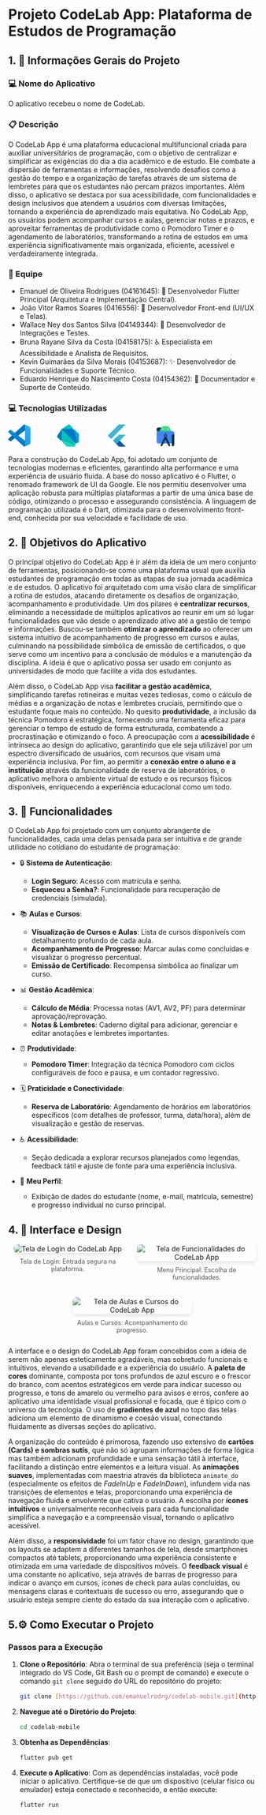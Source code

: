 # Projeto CodeLab App: Plataforma de Estudos de Programação

<p style="text-align: justify;">
  
## 1. 📝 Informações Gerais do Projeto
### 💻 Nome do Aplicativo

O aplicativo recebeu o nome de CodeLab.

### 📋 Descrição

O CodeLab App é uma plataforma educacional multifuncional criada para auxiliar universitários de programação, com o objetivo de centralizar e simplificar as exigências do dia a dia acadêmico e de estudo. Ele combate a dispersão de ferramentas e informações, resolvendo desafios como a gestão do tempo e a organização de tarefas através de um sistema de lembretes para que os estudantes não percam prazos importantes. Além disso, o aplicativo se destaca por sua acessibilidade, com funcionalidades e design inclusivos que atendem a usuários com diversas limitações, tornando a experiência de aprendizado mais equitativa. No CodeLab App, os usuários podem acompanhar cursos e aulas, gerenciar notas e prazos, e aproveitar ferramentas de produtividade como o Pomodoro Timer e o agendamento de laboratórios, transformando a rotina de estudos em uma experiência significativamente mais organizada, eficiente, acessível e verdadeiramente integrada.

### 👥 Equipe

* Emanuel de Oliveira Rodrigues (04161645): 🚀 Desenvolvedor Flutter Principal (Arquitetura e Implementação Central).
* João Vitor Ramos Soares (0416556): 🎨 Desenvolvedor Front-end (UI/UX e Telas).
* Wallace Ney dos Santos Silva (04149344): 🔗 Desenvolvedor de Integrações e Testes.
* Bruna Rayane Silva da Costa (04158175): ♿ Especialista em Acessibilidade e Analista de Requisitos.
* Kevin Guimarães da Silva Morais (04153687): ✨ Desenvolvedor de Funcionalidades e Suporte Técnico.
* Eduardo Henrique do Nascimento Costa (04154362): 📝 Documentador e Suporte de Conteúdo.
  
###  💻 Tecnologias Utilizadas

<p display="inline-block">
  <img width="45" style="margin-right: 50px;" src="https://raw.githubusercontent.com/devicons/devicon/master/icons/vscode/vscode-original.svg" alt="vscode-logo"/>
  <img width="45" style="margin-right: 50px;" src="https://raw.githubusercontent.com/devicons/devicon/master/icons/dart/dart-original.svg" alt="dart-logo"/>
  <img width="45" style="margin-right: 50px;" src="https://raw.githubusercontent.com/devicons/devicon/master/icons/flutter/flutter-original.svg" alt="flutter-logo"/>
  <img width="45" style="margin-right: 50px;" src="https://raw.githubusercontent.com/devicons/devicon/master/icons/androidstudio/androidstudio-original.svg" alt="androidstudio-logo"/>
</p>

Para a construção do CodeLab App, foi adotado um conjunto de tecnologias modernas e eficientes, garantindo alta performance e uma experiência de usuário fluida. A base do nosso aplicativo é o Flutter, o renomado framework de UI da Google. Ele nos permitiu desenvolver uma aplicação robusta para múltiplas plataformas a partir de uma única base de código, otimizando o processo e assegurando consistência. A linguagem de programação utilizada é o Dart, otimizada para o desenvolvimento front-end, conhecida por sua velocidade e facilidade de uso.

## 2. 🎯 Objetivos do Aplicativo

O principal objetivo do CodeLab App é ir além da ideia de um mero conjunto de ferramentas, posicionando-se como uma plataforma usual que auxilia estudantes de programação em todas as etapas de sua jornada acadêmica e de estudos. O aplicativo foi arquitetado com uma visão clara de simplificar a rotina de estudos, atacando diretamente os desafios de organização, acompanhamento e produtividade. Um dos pilares é **centralizar recursos**, eliminando a necessidade de múltiplos aplicativos ao reunir em um só lugar funcionalidades que vão desde o aprendizado ativo até a gestão de tempo e informações. Buscou-se também **otimizar o aprendizado** ao oferecer um sistema intuitivo de acompanhamento de progresso em cursos e aulas, culminando na possibilidade simbólica de emissão de certificados, o que serve como um incentivo para a conclusão de módulos e a manutenção da disciplina. A ideia é que o aplicativo possa ser usado em conjunto as universidades de modo que facilite a vida dos estudantes.

Além disso, o CodeLab App visa **facilitar a gestão acadêmica**, simplificando tarefas rotineiras e muitas vezes tediosas, como o cálculo de médias e a organização de notas e lembretes cruciais, permitindo que o estudante foque mais no conteúdo. No quesito **produtividade**, a inclusão da técnica Pomodoro é estratégica, fornecendo uma ferramenta eficaz para gerenciar o tempo de estudo de forma estruturada, combatendo a procrastinação e otimizando o foco. A preocupação com a **acessibilidade** é intrínseca ao design do aplicativo, garantindo que ele seja utilizável por um espectro diversificado de usuários, com recursos que visam uma experiência inclusiva. Por fim, ao permitir a **conexão entre o aluno e a instituição** através da funcionalidade de reserva de laboratórios, o aplicativo melhora o ambiente virtual de estudo e os recursos físicos disponíveis, enriquecendo a experiência educacional como um todo.

## 3. 🚀 Funcionalidades

O CodeLab App foi projetado com um conjunto abrangente de funcionalidades, cada uma delas pensada para ser intuitiva e de grande utilidade no cotidiano do estudante de programação:

* 🔒 **Sistema de Autenticação**:
    * **Login Seguro**: Acesso com matrícula e senha.
    * **Esqueceu a Senha?**: Funcionalidade para recuperação de credenciais (simulada).

* 📚 **Aulas e Cursos**:
    * **Visualização de Cursos e Aulas**: Lista de cursos disponíveis com detalhamento profundo de cada aula.
    * **Acompanhamento de Progresso**: Marcar aulas como concluídas e visualizar o progresso percentual.
    * **Emissão de Certificado**: Recompensa simbólica ao finalizar um curso.

* 📊 **Gestão Acadêmica**:
    * **Cálculo de Média**: Processa notas (AV1, AV2, PF) para determinar aprovação/reprovação.
    * **Notas & Lembretes**: Caderno digital para adicionar, gerenciar e editar anotações e lembretes importantes.

* ⏰ **Produtividade**:
    * **Pomodoro Timer**: Integração da técnica Pomodoro com ciclos configuráveis de foco e pausa, e um contador regressivo.

* 🗓️ **Praticidade e Conectividade**:
    * **Reserva de Laboratório**: Agendamento de horários em laboratórios específicos (com detalhes de professor, turma, data/hora), além de visualização e gestão de reservas.

* ♿ **Acessibilidade**:
    * Seção dedicada a explorar recursos planejados como legendas, feedback tátil e ajuste de fonte para uma experiência inclusiva.

* 👤 **Meu Perfil**:
    * Exibição de dados do estudante (nome, e-mail, matrícula, semestre) e progresso individual no curso principal.
## 4. 🎨 Interface e Design

<div style="display: flex; flex-wrap: wrap; justify-content: space-around; gap: 20px;">
  <div style="flex: 1 1 300px; max-width: 48%; text-align: center;">
    <img src="uploaded:Captura de tela 2025-05-31 113344.png-d3a7c2af-a182-4f17-91b2-3c426ec74ab3" alt="Tela de Login do CodeLab App" style="width: 100%; height: auto; border-radius: 8px; box-shadow: 0 4px 8px rgba(0,0,0,0.1);">
    <p style="font-size: 0.9em; color: #555; margin-top: 10px;">Tela de Login: Entrada segura na plataforma.</p>
  </div>
  <div style="flex: 1 1 300px; max-width: 48%; text-align: center;">
    <img src="uploaded:Captura de tela 2025-05-31 113551.png-2e2bcfa6-34ca-0000-0000-000000000000" alt="Tela de Funcionalidades do CodeLab App" style="width: 100%; height: auto; border-radius: 8px; box-shadow: 0 4px 8px rgba(0,0,0,0.1);">
    <p style="font-size: 0.9em; color: #555; margin-top: 10px;">Menu Principal: Escolha de funcionalidades.</p>
  </div>
  <div style="flex: 1 1 300px; max-width: 48%; text-align: center;">
    <img src="" alt="Tela de Aulas e Cursos do CodeLab App" style="width: 100%; height: auto; border-radius: 8px; box-shadow: 0 4px 8px rgba(0,0,0,0.1);">
    <p style="font-size: 0.9em; color: #555; margin-top: 10px;">Aulas e Cursos: Acompanhamento do progresso.</p>
  </div>
</div>

A interface e o design do CodeLab App foram concebidos com a ideia de serem não apenas esteticamente agradáveis, mas sobretudo funcionais e intuitivos, elevando a usabilidade e a experiência do usuário. A **paleta de cores** dominante, composta por tons profundos de azul escuro e o frescor do branco, com acentos estratégicos em verde para indicar sucesso ou progresso, e tons de amarelo ou vermelho para avisos e erros, confere ao aplicativo uma identidade visual profissional e focada, que é típico com o universo da tecnologia. O uso de **gradientes de azul** no topo das telas adiciona um elemento de dinamismo e coesão visual, conectando fluidamente as diversas seções do aplicativo.

A organização do conteúdo é primorosa, fazendo uso extensivo de **cartões (Cards) e sombras sutis**, que não só agrupam informações de forma lógica mas também adicionam profundidade e uma sensação tátil à interface, facilitando a distinção entre elementos e a leitura visual. As **animações suaves**, implementadas com maestria através da biblioteca `animate_do` (especialmente os efeitos de *FadeInUp* e *FadeInDown*), infundem vida nas transições de elementos e telas, proporcionando uma experiência de navegação fluida e envolvente que cativa o usuário. A escolha por **ícones intuitivos** e universalmente reconhecíveis para cada funcionalidade simplifica a navegação e a compreensão visual, tornando o aplicativo acessível.

Além disso, a **responsividade** foi um fator chave no design, garantindo que os layouts se adaptem a diferentes tamanhos de tela, desde smartphones compactos até tablets, proporcionando uma experiência consistente e otimizada em uma variedade de dispositivos móveis. O **feedback visual** é uma constante no aplicativo, seja através de barras de progresso para indicar o avanço em cursos, ícones de check para aulas concluídas, ou mensagens claras e contextuais de sucesso ou erro, assegurando que o usuário esteja sempre ciente do estado da sua interação com o aplicativo.

## 5.⚙️ Como Executar o Projeto

### Passos para a Execução
1.  **Clone o Repositório**: Abra o terminal de sua preferência (seja o terminal integrado do VS Code, Git Bash ou o prompt de comando) e execute o comando `git clone` seguido do URL do repositório do projeto:
   
    ```bash
    git clone [https://github.com/emanuelrodrg/codelab-mobile.git](https://github.com/emanuelrodrg/codelab-mobile.git)
    ```
3.  **Navegue até o Diretório do Projeto**:
   
    ```bash
    cd codelab-mobile
    ```
4.  **Obtenha as Dependências**:

    ```bash
    flutter pub get
    ```
5.  **Execute o Aplicativo**: Com as dependências instaladas, você pode iniciar o aplicativo. Certifique-se de que um dispositivo (celular físico ou emulador) esteja conectado e reconhecido, e então execute:
   
    ```bash
    flutter run
    ```


